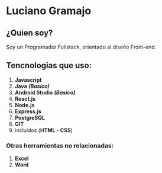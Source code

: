 # Luciano Gramajo

## ¿Quien soy?
Soy un Programador Fullstack, orientado al diseño Front-end.

## Tencnologias que uso:
1. **Javascript**
2. **Java** ***(Basico)***
3. **Android Studio** ***(Basico)***
4. **React.js**
5. **Node.js**
6. **Express.js**
8. **PostgreSQL**
9. **GIT**
10. incluidos (**HTML - CSS**)
 

### Otras herramientas no relacionadas:
1. **Excel**
2. **Word** 
